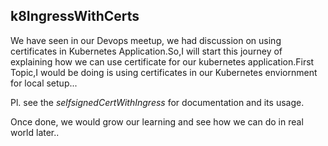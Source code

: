 ## k8IngressWithCerts
We have seen in our Devops meetup, we had discussion on using certificates in Kubernetes Application.So,I will start this journey of explaining how we can use certificate for our kubernetes application.First Topic,I would be doing is using certificates in our Kubernetes enviornment for local setup... 

Pl. see the <i> selfsignedCertWithIngress </i> for documentation and its usage.

Once done, we would grow our learning and see how we can do in real world later..
